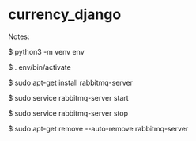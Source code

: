 # currency_django


Notes:

$ python3 -m venv env

$ . env/bin/activate

$ sudo apt-get install rabbitmq-server

$ sudo service rabbitmq-server start

$ sudo service rabbitmq-server stop

$ sudo apt-get remove --auto-remove rabbitmq-server